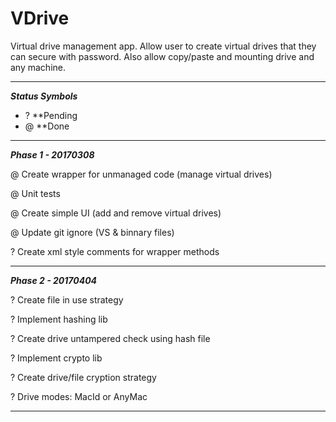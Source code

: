 # VDrive

Virtual drive management app. 
Allow user to create virtual drives that they can secure with password.
Also allow copy/paste and mounting drive and any machine.

***
***Status Symbols***
- ? **Pending
- @ **Done

***

***Phase 1 - 20170308***

@ Create wrapper for unmanaged code (manage virtual drives)

@ Unit tests

@ Create simple UI (add and remove virtual drives)

@ Update git ignore (VS & binnary files)

? Create xml style comments for wrapper methods

***

***Phase 2 - 20170404***

? Create file in use strategy

? Implement hashing lib

? Create drive untampered check using hash file

? Implement crypto lib

? Create drive/file cryption strategy

? Drive modes: MacId or AnyMac

***